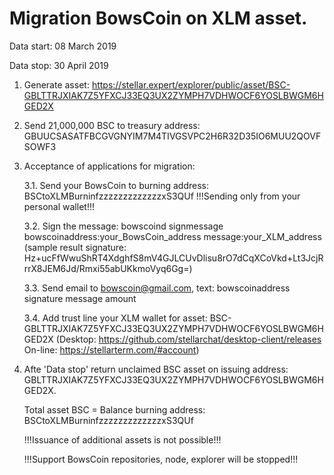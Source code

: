 # Migration BowsCoin on XLM asset. 

Data start: 08 March 2019

Data stop: 30 April 2019

1. Generate asset: https://stellar.expert/explorer/public/asset/BSC-GBLTTRJXIAK7Z5YFXCJ33EQ3UX2ZYMPH7VDHWOCF6YOSLBWGM6HGED2X

2. Send 21,000,000 BSC to treasury address: GBUUCSASATFBCGVGNYIM7M4TIVGSVPC2H6R32D35IO6MUU2QOVFSOWF3

3. Acceptance of applications for migration:

   3.1. Send your BowsCoin to burning address: BSCtoXLMBurninfzzzzzzzzzzzzzxS3QUf
   !!!Sending only from your personal wallet!!!
   
   3.2. Sign the message: bowscoind signmessage bowscoinaddress:your_BowsCoin_address message:your_XLM_address
   (sample result signature: Hz+ucFfWwuShRT4XdghfS8mV4GJLCUvDlisu8rO7dCqXCoVkd+Lt3JcjRrrX8JEM6Jd/Rmxi55abUKkmoVyq6Gg=)
   
   3.3. Send email to bowscoin@gmail.com, text:  bowscoinaddress signature message amount
   
   3.4. Add trust line your XLM wallet for asset: BSC-GBLTTRJXIAK7Z5YFXCJ33EQ3UX2ZYMPH7VDHWOCF6YOSLBWGM6HGED2X
   (Desktop: https://github.com/stellarchat/desktop-client/releases On-line: https://stellarterm.com/#account)
 
4. Afte 'Data stop' return unclaimed BSC asset on issuing address: GBLTTRJXIAK7Z5YFXCJ33EQ3UX2ZYMPH7VDHWOCF6YOSLBWGM6HGED2X.

   Total asset BSC = Balance burning address: BSCtoXLMBurninfzzzzzzzzzzzzzxS3QUf
   
   !!!Issuance of additional assets is not possible!!!
   
   !!!Support BowsCoin repositories, node, explorer will be stopped!!!
   
